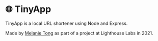 # 🌐 TinyApp

TinyApp is a local URL shortener using Node and Express.

Made by [Melanie Tong](https://github.com/melaniietong) as part of a project at Lighthouse Labs in 2021.